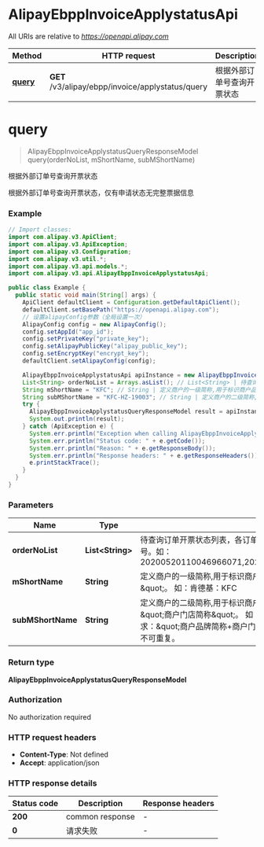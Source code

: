 # AlipayEbppInvoiceApplystatusApi

All URIs are relative to *https://openapi.alipay.com*

| Method | HTTP request | Description |
|------------- | ------------- | -------------|
| [**query**](AlipayEbppInvoiceApplystatusApi.md#query) | **GET** /v3/alipay/ebpp/invoice/applystatus/query | 根据外部订单号查询开票状态 |


<a name="query"></a>
# **query**
> AlipayEbppInvoiceApplystatusQueryResponseModel query(orderNoList, mShortName, subMShortName)

根据外部订单号查询开票状态

根据外部订单号查询开票状态，仅有申请状态无完整票据信息

### Example
```java
// Import classes:
import com.alipay.v3.ApiClient;
import com.alipay.v3.ApiException;
import com.alipay.v3.Configuration;
import com.alipay.v3.util.*;
import com.alipay.v3.api.models.*;
import com.alipay.v3.api.AlipayEbppInvoiceApplystatusApi;

public class Example {
  public static void main(String[] args) {
    ApiClient defaultClient = Configuration.getDefaultApiClient();
    defaultClient.setBasePath("https://openapi.alipay.com");
    // 设置alipayConfig参数（全局设置一次）
    AlipayConfig config = new AlipayConfig();
    config.setAppId("app_id");
    config.setPrivateKey("private_key");
    config.setAlipayPublicKey("alipay_public_key");
    config.setEncryptKey("encrypt_key");
    defaultClient.setAlipayConfig(config);

    AlipayEbppInvoiceApplystatusApi apiInstance = new AlipayEbppInvoiceApplystatusApi(defaultClient);
    List<String> orderNoList = Arrays.asList(); // List<String> | 待查询订单开票状态列表，各订单号间通过英文逗号分割，不限于支付宝体内交易订单号。如：20200520110046966071,20200520110046966072,20200520110046966073
    String mShortName = "KFC"; // String | 定义商户的一级简称,用于标识商户品牌，对应于商户入驻时填写的\"商户品牌简称\"。 如：肯德基：KFC
    String subMShortName = "KFC-HZ-19003"; // String | 定义商户的二级简称,用于标识商户品牌下的分支机构，如门店，对应于商户入驻时填写的\"商户门店简称\"。 如：肯德基-杭州西湖区文一西路店：KFC-HZ-19003 要求：\"商户品牌简称+商户门店简称\"作为确定商户及其下属机构的唯一标识，不可重复。
    try {
      AlipayEbppInvoiceApplystatusQueryResponseModel result = apiInstance.query(orderNoList, mShortName, subMShortName);
      System.out.println(result);
    } catch (ApiException e) {
      System.err.println("Exception when calling AlipayEbppInvoiceApplystatusApi#query");
      System.err.println("Status code: " + e.getCode());
      System.err.println("Reason: " + e.getResponseBody());
      System.err.println("Response headers: " + e.getResponseHeaders());
      e.printStackTrace();
    }
  }
}
```

### Parameters

| Name | Type | Description  | Notes |
|------------- | ------------- | ------------- | -------------|
| **orderNoList** | **List&lt;String&gt;**| 待查询订单开票状态列表，各订单号间通过英文逗号分割，不限于支付宝体内交易订单号。如：20200520110046966071,20200520110046966072,20200520110046966073 | [optional] |
| **mShortName** | **String**| 定义商户的一级简称,用于标识商户品牌，对应于商户入驻时填写的\&quot;商户品牌简称\&quot;。 如：肯德基：KFC | [optional] |
| **subMShortName** | **String**| 定义商户的二级简称,用于标识商户品牌下的分支机构，如门店，对应于商户入驻时填写的\&quot;商户门店简称\&quot;。 如：肯德基-杭州西湖区文一西路店：KFC-HZ-19003 要求：\&quot;商户品牌简称+商户门店简称\&quot;作为确定商户及其下属机构的唯一标识，不可重复。 | [optional] |

### Return type

**AlipayEbppInvoiceApplystatusQueryResponseModel**

### Authorization

No authorization required

### HTTP request headers

 - **Content-Type**: Not defined
 - **Accept**: application/json

### HTTP response details
| Status code | Description | Response headers |
|-------------|-------------|------------------|
| **200** | common response |  -  |
| **0** | 请求失败 |  -  |


